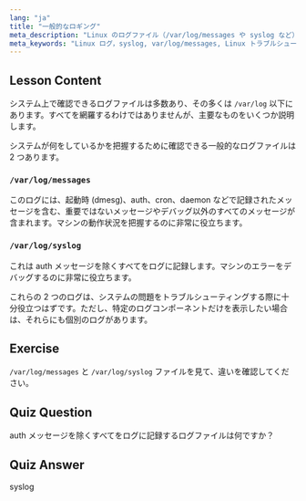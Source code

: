 ```yaml
---
lang: "ja"
title: "一般的なロギング"
meta_description: "Linux のログファイル（/var/log/messages や syslog など）について学びます。効果的なシステムトラブルシューティングのために、それらの違いを理解しましょう。Linux の学習を始めましょう！"
meta_keywords: "Linux ログ，syslog, var/log/messages, Linux トラブルシューティング，Linux 初心者，Linux ガイド，システムログ"
---
```


## Lesson Content

システム上で確認できるログファイルは多数あり、その多くは `/var/log` 以下にあります。すべてを網羅するわけではありませんが、主要なものをいくつか説明します。

システムが何をしているかを把握するために確認できる一般的なログファイルは 2 つあります。

### `/var/log/messages`

このログには、起動時 (dmesg)、auth、cron、daemon などで記録されたメッセージを含む、重要ではないメッセージやデバッグ以外のすべてのメッセージが含まれます。マシンの動作状況を把握するのに非常に役立ちます。

### `/var/log/syslog`

これは auth メッセージを除くすべてをログに記録します。マシンのエラーをデバッグするのに非常に役立ちます。

これらの 2 つのログは、システムの問題をトラブルシューティングする際に十分役立つはずです。ただし、特定のログコンポーネントだけを表示したい場合は、それらにも個別のログがあります。

## Exercise

`/var/log/messages` と `/var/log/syslog` ファイルを見て、違いを確認してください。

## Quiz Question

auth メッセージを除くすべてをログに記録するログファイルは何ですか？

## Quiz Answer

syslog
